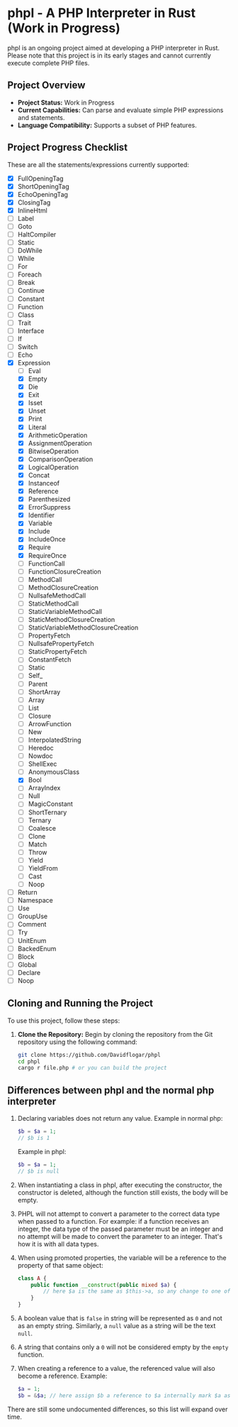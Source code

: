 # phpl - A PHP Interpreter in Rust (Work in Progress)

phpl is an ongoing project aimed at developing a PHP interpreter in Rust. Please note that this project is in its early stages and cannot currently execute complete PHP files.

## Project Overview

-   **Project Status:** Work in Progress
-   **Current Capabilities:** Can parse and evaluate simple PHP expressions and statements.
-   **Language Compatibility:** Supports a subset of PHP features.

## Project Progress Checklist

These are all the statements/expressions currently supported:

-   [x] FullOpeningTag
-   [x] ShortOpeningTag
-   [x] EchoOpeningTag
-   [x] ClosingTag
-   [x] InlineHtml
-   [ ] Label
-   [ ] Goto
-   [ ] HaltCompiler
-   [ ] Static
-   [ ] DoWhile
-   [ ] While
-   [ ] For
-   [ ] Foreach
-   [ ] Break
-   [ ] Continue
-   [ ] Constant
-   [ ] Function
-   [ ] Class
-   [ ] Trait
-   [ ] Interface
-   [ ] If
-   [ ] Switch
-   [ ] Echo
-   [x] Expression
    -   [ ] Eval
    -   [x] Empty
    -   [x] Die
    -   [x] Exit
    -   [x] Isset
    -   [x] Unset
    -   [x] Print
    -   [x] Literal
    -   [x] ArithmeticOperation
    -   [x] AssignmentOperation
    -   [x] BitwiseOperation
    -   [x] ComparisonOperation
    -   [x] LogicalOperation
    -   [x] Concat
    -   [x] Instanceof
    -   [x] Reference
    -   [x] Parenthesized
    -   [x] ErrorSuppress
    -   [x] Identifier
    -   [x] Variable
    -   [x] Include
    -   [x] IncludeOnce
    -   [x] Require
    -   [x] RequireOnce
    -   [ ] FunctionCall
    -   [ ] FunctionClosureCreation
    -   [ ] MethodCall
    -   [ ] MethodClosureCreation
    -   [ ] NullsafeMethodCall
    -   [ ] StaticMethodCall
    -   [ ] StaticVariableMethodCall
    -   [ ] StaticMethodClosureCreation
    -   [ ] StaticVariableMethodClosureCreation
    -   [ ] PropertyFetch
    -   [ ] NullsafePropertyFetch
    -   [ ] StaticPropertyFetch
    -   [ ] ConstantFetch
    -   [ ] Static
    -   [ ] Self\_
    -   [ ] Parent
    -   [ ] ShortArray
    -   [ ] Array
    -   [ ] List
    -   [ ] Closure
    -   [ ] ArrowFunction
    -   [ ] New
    -   [ ] InterpolatedString
    -   [ ] Heredoc
    -   [ ] Nowdoc
    -   [ ] ShellExec
    -   [ ] AnonymousClass
    -   [x] Bool
    -   [ ] ArrayIndex
    -   [ ] Null
    -   [ ] MagicConstant
    -   [ ] ShortTernary
    -   [ ] Ternary
    -   [ ] Coalesce
    -   [ ] Clone
    -   [ ] Match
    -   [ ] Throw
    -   [ ] Yield
    -   [ ] YieldFrom
    -   [ ] Cast
    -   [ ] Noop
-   [ ] Return
-   [ ] Namespace
-   [ ] Use
-   [ ] GroupUse
-   [ ] Comment
-   [ ] Try
-   [ ] UnitEnum
-   [ ] BackedEnum
-   [ ] Block
-   [ ] Global
-   [ ] Declare
-   [ ] Noop

## Cloning and Running the Project

To use this project, follow these steps:

1. **Clone the Repository:** Begin by cloning the repository from the Git repository using the following command:

    ```bash
    git clone https://github.com/Davidflogar/phpl
    cd phpl
    cargo r file.php # or you can build the project
    ```

## Differences between phpl and the normal php interpreter

1. Declaring variables does not return any value. Example in normal php:

    ```php
    $b = $a = 1;
    // $b is 1
    ```

    Example in phpl:

    ```php
    $b = $a = 1;
    // $b is null
    ```

2. When instantiating a class in phpl, after executing the constructor, the constructor is deleted, although the function still exists, the body will be empty.

3. PHPL will not attempt to convert a parameter to the correct data type when passed to a function. For example: if a function receives an integer, the data type of the passed parameter must be an integer and no attempt will be made to convert the parameter to an integer. That's how it is with all data types.

4. When using promoted properties, the variable will be a reference to the property of that same object:
    ```php
    class A {
    	public function __construct(public mixed $a) {
			// here $a is the same as $this->a, so any change to one of the two variables will be reflected in the other
		}
    }
    ```

5. A boolean value that is `false` in string will be represented as `0` and not as an empty string. Similarly, a `null` value as a string will be the text `null`.

6. A string that contains only a `0` will not be considered empty by the `empty` function.

7. When creating a reference to a value, the referenced value will also become a reference. Example:
	```php
	$a = 1;
	$b = &$a; // here assign $b a reference to $a internally mark $a as reference
	```

There are still some undocumented differences, so this list will expand over time.
